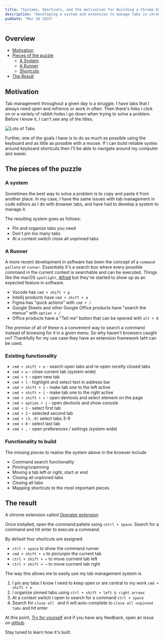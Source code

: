 ```yaml
---
title: "Systems, Shortcuts, and the motivation for Building a Chrome Extension"
description: "Developing a system and extension to manage tabs in chrome"
pubDate: "Mar 26 2023"
---
```


## Overview

- [Motivation](#motivation)
- [Pieces of the puzzle](#the-pieces-of-the-puzzle)
    - [A System](#a-system)
    - [A Runner](#a-runner)
    - [Shortcuts](#existing-browser-shortucts)
- [The Result](#the-result)

## Motivation

Tab management throughout a given day is a struggle. I have tabs that I always need open and refrence or work in often. Then there's links i click on or a variety of rabbit-holes i go down when trying to solve a problem. Before I know it, I can't see any of the titles.

![Lots of Tabs](/chrome-extension/lots-of-tabs.png)

Further, one of the goals I have is to do as much as possible using the keyboard and as little as possible with a mouse. If I can build reliable systes around keyboard shortcuts then I'll be able to navigate around my computer alot easier.

## The pieces of the puzzle

### A system

Sometimes the best way to solve a problem is to copy and paste it from another place. In my case, I have the same issues with tab management in code editors as I do with browser tabs, and have had to develop a system to manage it.

The resulting system goes as follows:

- Pin and organize tabs you need
- Don't pin too many tabs
- At a context switch close all unpinned tabs

### A Runner

A more recent development in software has been the concept of a `command pallete` or `runner`. Essentially it's a search box where every possible command in the current context is searchable and can be executed. Things like the macOS `spotlight`, [Alfred](https://www.alfredapp.com/) but they've started to show up as an expected feature in software. 

- Vscode has `cmd + shift + p`
- Intellij products have `cmd + shift + a`
- Figma has "quick actions" with `cmd + /`
- Google Sheets and other Google Office products have "search the menus" with `option + /`
- Office products have a "Tell me" button that can be opened with `alt + Q`

The premise of all of these is a convenient way to search a command instead of browsing for it in a given menu.
So why haven't browsers caught on? Thankfully for my use case they have an extension framework taht can be used.

### Existing functionality

- `cmd + shift + a` - search open tabs and re-open recelty closed tabs
- `cmd + w` - close current tab (system wide)
- `cmd + t` - open new tab
- `cmd + l` - highlight and select text in address bar
- `cmd + shift + }` - make tab one to the left active
- `cmd + shift + {` - make tab one to the right active
- `cmd + shift + c` - open devtools and select element on the page
- `cmd + option + j` - open devtools and show console
- `cmd + 1` - select first tab
- `cmd + 2` - selected second tab
- `cmd + (3..9)` select tabs 3-9
- `cmd + 0` - select last tab
- `cmd + ,` - open preferences / settings (system wide)

### Functionality to build

The missing pieces to realise the system above in the browser include

- Command search functionality
- Pinning/unpinning
- Moving a tab left or right, start or end
- Closing all unpinned tabs
- Closing all tabs
- Mapping shortcuts to the most important pieces

## The result

A chrome extension called [Operator extension](https://chrome.google.com/webstore/detail/operator/jdmngaaglkkhkfegaopojolefpnikcpg)

Once installed, open the command pallete using `cntrl + space`. Search for a command and hit enter to execute a command.

By default four shortcuts are assigned.

- `ctrl + space` to show the command runner
- `cmd + shift + x` to pin/unpin the current tab
- `ctrl + shift + ←` to move currrent tab left
- `ctrl + shift + →` to move currrent tab right

The way this allows me to easily use my tab management system is.

1. I pin any tabs I know I need to keep open or are central to my work `cmd + shift + x`
2. I organize pinned tabs using `ctrl + shift + left & right arrows`
3. At a context switch I open to search for a command `ctrl + space`
4. Search for `close all ` and it will auto-complete to `close all unpinned tabs` and hit enter

At this point, [Try for yourself](https://chrome.google.com/webstore/detail/operator/jdmngaaglkkhkfegaopojolefpnikcpg) and if you have any feedback, open an issue on [github](https://github.com/rs-lkroneman/operator-extension/issues).

Stay tuned to learn how it's built.